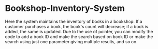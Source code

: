 # Bookshop-Inventory-System

Here the system maintains the inventory of books in a bookshop. 
If a customer purchases a book, the book's count will decrease; if a book is added, the same is updated.
Due to the use of pointer, you can modify the code to add a book ID and make the search based on book ID or make the search using just one parameter 
giving multiple results, and so on.
